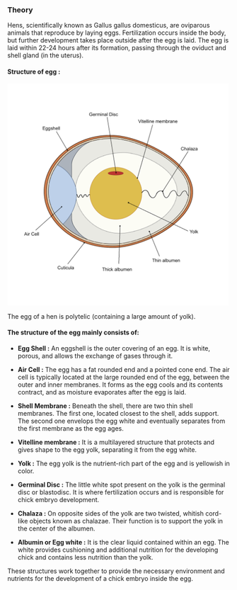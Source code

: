 ### Theory

Hens, scientifically known as Gallus gallus domesticus, are oviparous animals that reproduce by laying eggs. Fertilization occurs inside the body, but further development takes place outside after the egg is laid. The egg is laid within 22-24 hours after its formation, passing through the oviduct and shell gland (in the uterus).

#### Structure of egg :

<img src="images/img1.png" width="500" height="500">

The egg of a hen is polytelic (containing a large amount of yolk).


#### The structure of the egg mainly consists of:

* <b>Egg Shell :</b> An eggshell is the outer covering of an egg. It is white, porous, and allows the exchange of gases through it.

* <b>Air Cell :</b> The egg has a fat rounded end and a pointed cone end. The air cell is typically located at the large rounded end of the egg, between the outer and inner membranes. It forms as the egg cools and its contents contract, and as moisture evaporates after the egg is laid.

* <b>Shell Membrane :</b> Beneath the shell, there are two thin shell membranes. The first one, located closest to the shell, adds support. The second one envelops the egg white and eventually separates from the first membrane as the egg ages.

* <b>Vitelline membrane :</b> It is a multilayered structure that protects and gives shape to the egg yolk, separating it from the egg white.

* <b>Yolk :</b> The egg yolk is the nutrient-rich part of the egg and is yellowish in color.

* <b>Germinal Disc :</b> The little white spot present on the yolk is the germinal disc or blastodisc. It is where fertilization occurs and is responsible for chick embryo development.

* <b>Chalaza :</b> On opposite sides of the yolk are two twisted, whitish cord-like objects known as chalazae. Their function is to support the yolk in the center of the albumen.

* <b>Albumin or Egg white :</b> It is the clear liquid contained within an egg. The white provides cushioning and additional nutrition for the developing chick and contains less nutrition than the yolk.

These structures work together to provide the necessary environment and nutrients for the development of a chick embryo inside the egg.